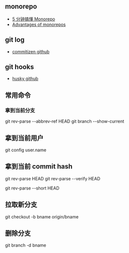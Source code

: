 

## monorepo

- [5 分钟搞懂 Monorepo](https://xie.infoq.cn/article/4f870ba6a7c8e0fd825295c92)
- [Advantages of monorepos](https://danluu.com/monorepo/)


## git log

- [commitizen github](https://github.com/commitizen/cz-cli)


## git hooks

- [husky github](https://github.com/typicode/husky)

## 常用命令

### 拿到当前分支

git rev-parse --abbrev-ref HEAD
git branch --show-current

## 拿到当前用户

git config user.name

## 拿到当前 commit hash

git rev-parse HEAD
git rev-parse --verify HEAD

git rev-parse --short HEAD

## 拉取新分支

git checkout -b bname origin/bname

## 删除分支

git branch -d bname
